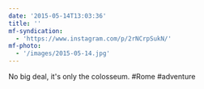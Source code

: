 ```yaml
---
date: '2015-05-14T13:03:36'
title: ''
mf-syndication:
  - 'https://www.instagram.com/p/2rNCrpSukN/'
mf-photo:
  - '/images/2015-05-14.jpg'
---
```

No big deal, it's only the colosseum. #Rome #adventure
